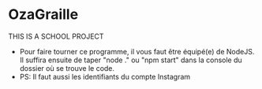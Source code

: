 # OzaGraille

THIS IS A SCHOOL PROJECT

- Pour faire tourner ce programme, il vous faut être équipé(e) de NodeJS. Il suffira ensuite de taper "node ." ou "npm start" dans la console du dossier où se trouve le code.
- PS: Il faut aussi les identifiants du compte Instagram
